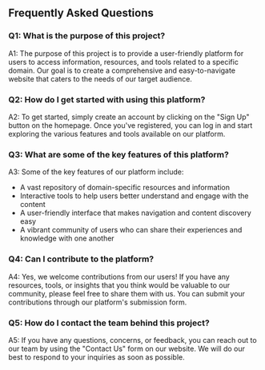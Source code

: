 ## Frequently Asked Questions

### Q1: What is the purpose of this project?

A1: The purpose of this project is to provide a user-friendly platform for users to access information, resources, and tools related to a specific domain. Our goal is to create a comprehensive and easy-to-navigate website that caters to the needs of our target audience.

### Q2: How do I get started with using this platform?

A2: To get started, simply create an account by clicking on the "Sign Up" button on the homepage. Once you've registered, you can log in and start exploring the various features and tools available on our platform.

### Q3: What are some of the key features of this platform?

A3: Some of the key features of our platform include:

- A vast repository of domain-specific resources and information
- Interactive tools to help users better understand and engage with the content
- A user-friendly interface that makes navigation and content discovery easy
- A vibrant community of users who can share their experiences and knowledge with one another

### Q4: Can I contribute to the platform?

A4: Yes, we welcome contributions from our users! If you have any resources, tools, or insights that you think would be valuable to our community, please feel free to share them with us. You can submit your contributions through our platform's submission form.

### Q5: How do I contact the team behind this project?

A5: If you have any questions, concerns, or feedback, you can reach out to our team by using the "Contact Us" form on our website. We will do our best to respond to your inquiries as soon as possible.